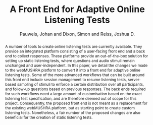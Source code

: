 ---
title: "A Front End for Adaptive Online Listening Tests"
abstract: "A number of tools to create online listening tests are currently available. They provide an integrated platform consisting of a user-facing front end and a back end to collect responses. These platforms provide an out-of-the-box solution for setting up static listening tests, where questions and audio stimuli remain unchanged and user-independent. In this paper, we detail the changes we made to the webMUSHRA platform to convert it into a front end for adaptive online listening tests. Some of the more advanced workflows that can be built around this front end include session management to resume listening tests, server-based sampling of stimuli to enforce a certain distribution over all participants, and follow-up questions based on previous responses. The back ends required for such workflows need a large amount of customisation based on the exact listening test specification, and are therefore deemed out of scope for this project. Consequently, the proposed front end is not meant as a replacement for the existing webMUSHRA platform, but as starting point to create custom listening tests. Nonetheless, a fair number of the proposed changes are also beneficial for the creation of static listening tests."
address: "Barcelona, Spain"
booktitle: "Proceedings of the International Web Audio Conference"
editor: "Joglar-Ongay, Luis and Serra, Xavier and Font, Frederic and Tovstogan, Philip and Stolfi, Ariane and A. Correya, Albin and Ramires, Antonio and Bogdanov, Dmitry and Faraldo, Angel and Favory, Xavier"
month: "July"
publisher: "UPF"
series: "WAC '21"
pages: ""
id: "2021_5"
author: "Pauwels, Johan and Dixon, Simon and Reiss, Joshua D."
webAuthor: "Johan Pauwels, Simon Dixon, Joshua D. Reiss"
track: "Paper"
year: "2021"
tags: year2021
media: https://youtu.be/h6SH8QD5bSk
pdflink: "/_data/papers/pdf/2021/2021_5.pdf"
ISSN: "2663-5844"
---